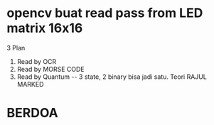 # opencv buat read pass from LED matrix 16x16  
3 Plan  
1. Read by OCR
2. Read by MORSE CODE
3. Read by Quantum -- 3 state, 2 binary bisa jadi satu. Teori RAJUL MARKED

# BERDOA

